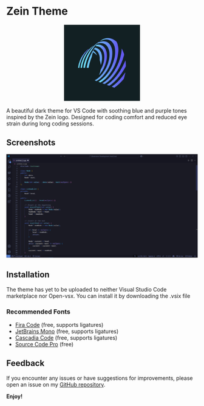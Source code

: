 # Zein Theme

<div align="center">
    <img src="screenshots/logo.png" width="200" alt="Zein Theme Logo"/>
</div>

A beautiful dark theme for VS Code with soothing blue and purple tones inspired by the Zein logo. Designed for coding comfort and reduced eye strain during long coding sessions.


## Screenshots

![Zein Theme Preview](screenshots/ss.png)

## Installation

The theme has yet to be uploaded to neither Visual Studio Code marketplace nor Open-vsx.
You can install it by downloading the .vsix file


### Recommended Fonts

- [Fira Code](https://github.com/tonsky/FiraCode) (free, supports ligatures)
- [JetBrains Mono](https://www.jetbrains.com/lp/mono/) (free, supports ligatures)
- [Cascadia Code](https://github.com/microsoft/cascadia-code) (free, supports ligatures)
- [Source Code Pro](https://github.com/adobe-fonts/source-code-pro) (free)

## Feedback

If you encounter any issues or have suggestions for improvements, please open an issue on my [GitHub repository](https://github.com/khar34/zein-theme).

**Enjoy!**
